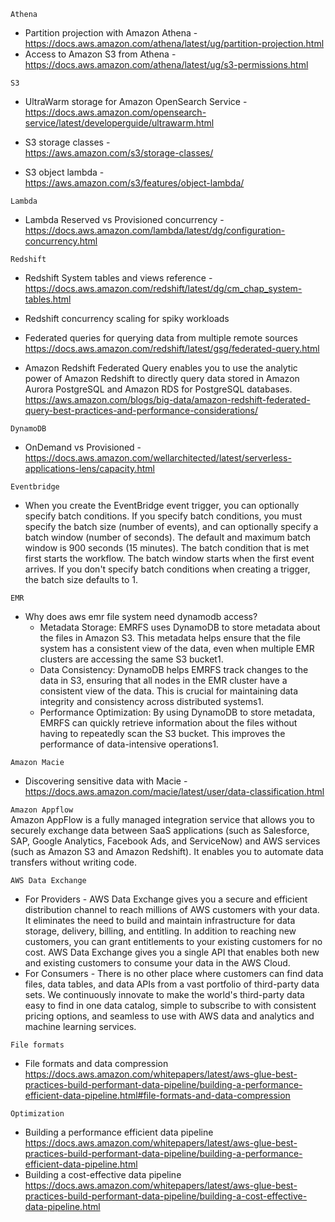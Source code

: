 `Athena`
- Partition projection with Amazon Athena -  
   https://docs.aws.amazon.com/athena/latest/ug/partition-projection.html
- Access to Amazon S3 from Athena -  
  https://docs.aws.amazon.com/athena/latest/ug/s3-permissions.html

`S3`
- UltraWarm storage for Amazon OpenSearch Service -  
   https://docs.aws.amazon.com/opensearch-service/latest/developerguide/ultrawarm.html

- S3 storage classes -  
   https://aws.amazon.com/s3/storage-classes/

- S3 object lambda -  
   https://aws.amazon.com/s3/features/object-lambda/

`Lambda`
- Lambda Reserved vs Provisioned concurrency -  
   https://docs.aws.amazon.com/lambda/latest/dg/configuration-concurrency.html

`Redshift`
- Redshift System tables and views reference -  
   https://docs.aws.amazon.com/redshift/latest/dg/cm_chap_system-tables.html

- Redshift concurrency scaling for spiky workloads

- Federated queries for querying data from multiple remote sources  
   https://docs.aws.amazon.com/redshift/latest/gsg/federated-query.html

- Amazon Redshift Federated Query enables you to use the analytic power of Amazon Redshift to directly query data stored in Amazon Aurora PostgreSQL and Amazon RDS for PostgreSQL databases.  
  https://aws.amazon.com/blogs/big-data/amazon-redshift-federated-query-best-practices-and-performance-considerations/

`DynamoDB`  
- OnDemand vs Provisioned -  
https://docs.aws.amazon.com/wellarchitected/latest/serverless-applications-lens/capacity.html

`Eventbridge`  
- When you create the EventBridge event trigger, you can optionally specify batch conditions. If you specify batch conditions, you must specify the batch size (number of events), and can optionally specify a batch       window (number of seconds). The default and maximum batch window is 900 seconds (15 minutes). The batch condition that is met first starts the workflow. The batch window starts when the first event arrives. If you     don't specify batch conditions when creating a trigger, the batch size defaults to 1.

`EMR`  
- Why does aws emr file system need dynamodb access?  
   - Metadata Storage: EMRFS uses DynamoDB to store metadata about the files in Amazon S3. This metadata helps ensure that the file system has a consistent view of the data, even when multiple EMR clusters are accessing the same S3 bucket1.
   - Data Consistency: DynamoDB helps EMRFS track changes to the data in S3, ensuring that all nodes in the EMR cluster have a consistent view of the data. This is crucial for maintaining data integrity and consistency across distributed systems1.
  - Performance Optimization: By using DynamoDB to store metadata, EMRFS can quickly retrieve information about the files without having to repeatedly scan the S3 bucket. This improves the performance of data-intensive operations1.

`Amazon Macie`  
- Discovering sensitive data with Macie -  
  https://docs.aws.amazon.com/macie/latest/user/data-classification.html

`Amazon Appflow`  
Amazon AppFlow is a fully managed integration service that allows you to securely exchange data between SaaS applications (such as Salesforce, SAP, Google Analytics, Facebook Ads, and ServiceNow) and AWS services (such as Amazon S3 and Amazon Redshift). It enables you to automate data transfers without writing code.

`AWS Data Exchange`
- For Providers -
  AWS Data Exchange gives you a secure and efficient distribution channel to reach millions of AWS customers with your data. It eliminates the need to build and maintain infrastructure for data storage, delivery, billing, and entitling. In addition to reaching new customers, you can grant entitlements to your existing customers for no cost. AWS Data Exchange gives you a single API that enables both new and existing customers to consume your data in the AWS Cloud.
- For Consumers -
  There is no other place where customers can find data files, data tables, and data APIs from a vast portfolio of third-party data sets. We continuously innovate to make the world's third-party data easy to find in one data catalog, simple to subscribe to with consistent pricing options, and seamless to use with AWS data and analytics and machine learning services. 
 
`File formats`  
- File formats and data compression  
https://docs.aws.amazon.com/whitepapers/latest/aws-glue-best-practices-build-performant-data-pipeline/building-a-performance-efficient-data-pipeline.html#file-formats-and-data-compression

`Optimization`  
- Building a performance efficient data pipeline  
https://docs.aws.amazon.com/whitepapers/latest/aws-glue-best-practices-build-performant-data-pipeline/building-a-performance-efficient-data-pipeline.html
- Building a cost-effective data pipeline  
https://docs.aws.amazon.com/whitepapers/latest/aws-glue-best-practices-build-performant-data-pipeline/building-a-cost-effective-data-pipeline.html
